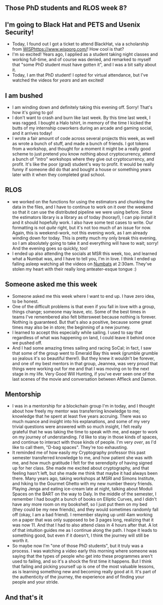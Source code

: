 ## Those PhD students and RLOS week 8?

## I'm going to Black Hat and PETS and Usenix Security!
- Today, I found out I got a ticket to attend BlackHat, via a scholarship from [WISP]()https://www.wisporg.com/! How cool is that? 
- I'm so excited! Years ago, I applied as a student taking night classes and working full-time, 
and of course was denied, and remarked to myself that "some PhD student must have gotten it", and I
was a bit salty about it.
- Today, I am that PhD student! I opted for virtual attendance, but I've watched the videos for *years* and am excited!

## I am bushed
- I am winding down and definitely taking this evening off. Sorry! That's how it's going to go!
- I don't want to crash and burn like last week. By this time last week, I was ragged. I bought a Halo tshirt,
in memory of the time I kicked the butts of my internship coworkers during an arcade and gaming social, and it arrives today!
- I wrote a fair amount of code across several projects this week, as well as wrote a bunch of stuff, and made a bunch of friends. 
I got tokens from a workshop, and thought for a moment it might be a really good scheme to just pretend you know nothing about cryptocurrency,
attend a bunch of "intro" workshops where they give out cryptocurrency, and profit. It's like the poor (grad) student's way to profit. 
It would be really funny if someone did do that and bought a house or something years later with it when they completed grad school.

## RLOS
- we worked on the functions for using the estimators and chunking the data in the files, and I have to continue to work on it over the weekend
so that it can use the distributed pipeline we were using before. Since the estimators library is a library as of today (hooray!), I can pip install
it and it should hopefully work. I also have some test cases to write. Our formatting is not *quite* right, but it's not too much of an issue for now.
Again, this is weekend-work, not this evening work, as I am already winding down for today. This is pretty much my only break this evening, so I am
absolutely going to take it and everything will have to wait; sorry! And the evening goes so quickly, too!
- I ended up also attending the socials at MSR this week, too, and learned what a Numbat was, and I have to tell you, I'm in love. I think I ended up
falling asleep watching all the videos on [Numbats](https://en.wikipedia.org/wiki/Numbat) at 2:30am. They've stolen my heart with their really long anteater-esque tongue :)

## Someone asked me this week
- Someone asked me this week where I want to end up. I have zero idea, to be honest. 
- One of the difficult problems is that even if you fall in love with a group, things change; someone may leave, etc. Some of the best times in teams
I've remembered also felt bittersweet because nothing is forever. Nothing is guaranteed. But that's also a positive, because some great times may also 
be in store; the beginning of a new journey.
- I learned to accept this especially while sailing. I used to say that regardless of what was happening on land, I could leave it behind once we pushed off.
- And I had some amazing times sailing and racing SoCal; in fact, I saw that some of the group went to Emerald Bay this week (grumble grumble so jealous it's so
beautiful there!). But they knew it wouldn't be forever, and one of my best mentors in that group, Jeannea, was very proud that things were working out for me
and that I was moving on to the next stage in my life. Very Good Will Hunting, if you've ever seen one of the last scenes of the movie and conversation between
Affleck and Damon.

## Mentorship
- I was in a mentorship for a blockchain group I'm in today, and I thought about how freely my mentor was transferring knowledge to me; knowledge that he spent
at least five years accruing. There was so much nuance and insight into his explanations, and some of my very trivial questions were answered with so much insight,
I felt really grateful that he was taking the time to speak with me, and eager to work on my journey of understanding. I'd like to stay in those kinds of spaces,
and continue to interact with those kinds of people. I'm very *over*, as I'd like to call them, "D-bag spaces". They're too exhausting.
- It reminded me of how easily my Cryptography professor this past semester transferred knowledge to me, and how patient she was with me, and how much gratitude
I felt for the serendipity of having signed up for her class. She made me excited about cryptography, and that feeling hasn't left, but she made me think that maybe 
it had always been there. Many years ago, taking workshops at MSRI and Simons Institute, and hiking to the Gourmet Ghetto with my new number theory
friends. Playing Jenga and eating ice-cream late at night, talking about Moduli Spaces on the BART on the way to Daly. In the middle of the semester,
I remember I had bought a bunch of books on Elliptic Curves, and I didn't have any more room on my bookshelf, so I just put them on my bed (they could
be my new friends), and they would sometimes randomly fall off (okay, I am a bad friend). 
I remember staying up until 4am working on a paper that was only supposed to be 3 pages long, realizing that it was now 11. And that I had
to also attend class in 4 hours after that. A lot of that intuition guides me as I continue along the path. I hope it leads to something good, but even if it
doesn't, I think the journey will still be worth it.
- So maybe now I'm "one of those PhD students", but it truly was a process. I was watching a video early this morning where someone was saying that the types
of people who get into these programmes aren't used to failing, and so it's a shock the first time it happens. But I think that failing and picking yourself
up is one of the most valuable lessons, as is learning something new and becoming really good at it. It's part of the authenticity of the journey, the experience
and of finding your people and your stride. 

## And that's it


